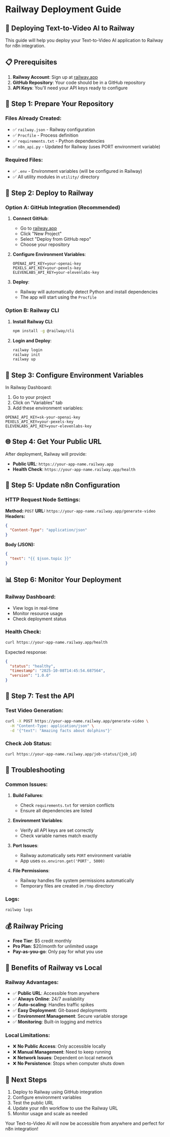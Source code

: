 # Railway Deployment Guide

## 🚀 Deploying Text-to-Video AI to Railway

This guide will help you deploy your Text-to-Video AI application to Railway for n8n integration.

## 📋 Prerequisites

1. **Railway Account**: Sign up at [railway.app](https://railway.app)
2. **GitHub Repository**: Your code should be in a GitHub repository
3. **API Keys**: You'll need your API keys ready to configure

## 🔧 Step 1: Prepare Your Repository

### Files Already Created:
- ✅ `railway.json` - Railway configuration
- ✅ `Procfile` - Process definition
- ✅ `requirements.txt` - Python dependencies
- ✅ `n8n_api.py` - Updated for Railway (uses PORT environment variable)

### Required Files:
- ✅ `.env` - Environment variables (will be configured in Railway)
- ✅ All utility modules in `utility/` directory

## 🚀 Step 2: Deploy to Railway

### Option A: GitHub Integration (Recommended)

1. **Connect GitHub**:
   - Go to [railway.app](https://railway.app)
   - Click "New Project"
   - Select "Deploy from GitHub repo"
   - Choose your repository

2. **Configure Environment Variables**:
   ```
   OPENAI_API_KEY=your-openai-key
   PEXELS_API_KEY=your-pexels-key
   ELEVENLABS_API_KEY=your-elevenlabs-key
   ```

3. **Deploy**:
   - Railway will automatically detect Python and install dependencies
   - The app will start using the `Procfile`

### Option B: Railway CLI

1. **Install Railway CLI**:
   ```bash
   npm install -g @railway/cli
   ```

2. **Login and Deploy**:
   ```bash
   railway login
   railway init
   railway up
   ```

## 🔑 Step 3: Configure Environment Variables

In Railway Dashboard:

1. Go to your project
2. Click on "Variables" tab
3. Add these environment variables:

```
OPENAI_API_KEY=sk-your-openai-key
PEXELS_API_KEY=your-pexels-key
ELEVENLABS_API_KEY=your-elevenlabs-key
```

## 🌐 Step 4: Get Your Public URL

After deployment, Railway will provide:
- **Public URL**: `https://your-app-name.railway.app`
- **Health Check**: `https://your-app-name.railway.app/health`

## 🔗 Step 5: Update n8n Configuration

### HTTP Request Node Settings:

**Method:** `POST`
**URL:** `https://your-app-name.railway.app/generate-video`
**Headers:**
```json
{
  "Content-Type": "application/json"
}
```
**Body (JSON):**
```json
{
  "text": "{{ $json.topic }}"
}
```

## 📊 Step 6: Monitor Your Deployment

### Railway Dashboard:
- View logs in real-time
- Monitor resource usage
- Check deployment status

### Health Check:
```bash
curl https://your-app-name.railway.app/health
```

Expected response:
```json
{
  "status": "healthy",
  "timestamp": "2025-10-08T14:45:54.687564",
  "version": "1.0.0"
}
```

## 🧪 Step 7: Test the API

### Test Video Generation:
```bash
curl -X POST https://your-app-name.railway.app/generate-video \
  -H "Content-Type: application/json" \
  -d '{"text": "Amazing facts about dolphins"}'
```

### Check Job Status:
```bash
curl https://your-app-name.railway.app/job-status/{job_id}
```

## 🔧 Troubleshooting

### Common Issues:

1. **Build Failures**:
   - Check `requirements.txt` for version conflicts
   - Ensure all dependencies are listed

2. **Environment Variables**:
   - Verify all API keys are set correctly
   - Check variable names match exactly

3. **Port Issues**:
   - Railway automatically sets `PORT` environment variable
   - App uses `os.environ.get('PORT', 5000)`

4. **File Permissions**:
   - Railway handles file system permissions automatically
   - Temporary files are created in `/tmp` directory

### Logs:
```bash
railway logs
```

## 💰 Railway Pricing

- **Free Tier**: $5 credit monthly
- **Pro Plan**: $20/month for unlimited usage
- **Pay-as-you-go**: Only pay for what you use

## 🎯 Benefits of Railway vs Local

### Railway Advantages:
- ✅ **Public URL**: Accessible from anywhere
- ✅ **Always Online**: 24/7 availability
- ✅ **Auto-scaling**: Handles traffic spikes
- ✅ **Easy Deployment**: Git-based deployments
- ✅ **Environment Management**: Secure variable storage
- ✅ **Monitoring**: Built-in logging and metrics

### Local Limitations:
- ❌ **No Public Access**: Only accessible locally
- ❌ **Manual Management**: Need to keep running
- ❌ **Network Issues**: Dependent on local network
- ❌ **No Persistence**: Stops when computer shuts down

## 🚀 Next Steps

1. Deploy to Railway using GitHub integration
2. Configure environment variables
3. Test the public URL
4. Update your n8n workflow to use the Railway URL
5. Monitor usage and scale as needed

Your Text-to-Video AI will now be accessible from anywhere and perfect for n8n integration!
